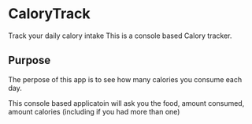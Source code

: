 # CaloryTrack
Track your daily calory intake
This is a console based Calory tracker.

## Purpose

The perpose of this app is to see how many calories you consume each day.

This console based applicatoin will ask you the food, amount consumed, amount calories (including if you had more than one)
